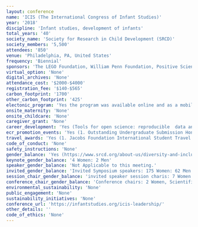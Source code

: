 ```yaml
---
layout: conference 
name: 'ICIS (The International Congress of Infant Studies)'
year: '2018'
discipline: 'Infant studies, development of infants'
total_years: '40'
society_name: 'Society for Research in Child Development (SRCD)'
society_members: '5,500'
attendees: '850'
venue: 'Philadelphia, PA, United States'
frequency: 'Biennial'
sponsors: 'The LEGO Foundation, William Penn Foundation, Positive Science, The Bezos Family Foundation, Brain Products, Jacobs Foundation, National Science Foundation, National Institute  of Child Health and  Human Development  (NICHD), Wiley publishing'
virtual_option: 'None'
digital_archives: 'None'
attendance_cost: '$2000-$4000'
registration_fee: '$140-$565'
carbon_footprint: '1700'
other_carbon_footprint: '425'
electonic_program: 'Yes the program was available online and as a mobile phone App.'
onsite_maternity: 'None'
onsite_childcare: 'None'
caregiver_grant: 'None'
career_development: 'Yes (Tools for open science: reproducible  data analysis and paper writing in R)'
ecr_promotion_events: 'Yes (1. Outstanding Undergraduate Submission Honorable Mention  2. Distinguished Early Career Contribution Award  3. Infancy Early Career Researcher Award  4. Outstanding Dissertation Award)'
travel_awards: 'Yes (1. Jacobs Foundation International Student Travel Award  2. ICIS Graduate Student Travel Award (The award consists of $550USD that can be used toward travel, accommodation or registration.)  3. NSF/NICHD Undergrad Travel Awards)'
code_of_conduct: 'None'
safety_instructions: 'None'
gender_balance: 'Yes (https://www.srcd.org/about-us/diversity-and-inclusion)'
keynote_gender_balance: '4 Women: 2 Men'
speaker_gender_balance: 'Not Applicable to this meeting.'
invited_gender_balance: 'Invited Symposium speakers: 175 Women: 62 Men'
session_chair_gender_balance: 'invited speaker session charis: 7 Women'
conference_chair_gender_balance: 'Conference chairs: 2 Women, Scientific program committee: 4 Women'
environmental_sustainability: 'None'
public_engagement: 'None'
sustainability_initiatives: 'None'
conference_url: 'https://infantstudies.org/icis-leadership/'
other_details: ''
code_of_ethics: 'None'
---
```

